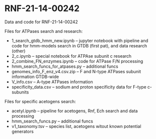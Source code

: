 # RNF-21-14-00242
Data and code for RNF-21-14-00242


Files for ATPases search and research:
- 1_search_gtdb_hmm_new.ipynb – jupyter notebook with pipeline and code for hmm-models search in GTDB (first pat), and data research (other) 
- 2_c.ipynb – special notebook for ATPAse subunit c research
- 2_combine_FN_enzymes.ipynb – code for ATPase F/N processing
- hmm_search_funcs_for_atpases.py – additional funcs
- genomes_info_F_enz_v4.csv.zip – F and N-type ATPases subunit information GTDB-wide
- V_info.csv – A-type ATPases information
- specificity_data.csv – sodium and proton specificity data for F-type c-subunits

Files for specific acetogens search:
- acetyl.ipynb – pipeline for acetogens, Rnf, Ech search and data processing
- hmm_search_funcs.py – additional funcs
- v1_taxonomy.tsv – species list, acetogens witout known potential generators
